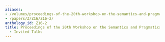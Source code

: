 ```yaml
---
aliases:
- /volumes/proceedings-of-the-20th-workshop-on-the-semantics-and-pragmatics-of-dialogue-invited-talks/
- /papers/Z/Z16/Z16-2/
anthology_id: Z16-2
title: Proceedings of the 20th Workshop on the Semantics and Pragmatics of Dialogue
  - Invited Talks
---
```

